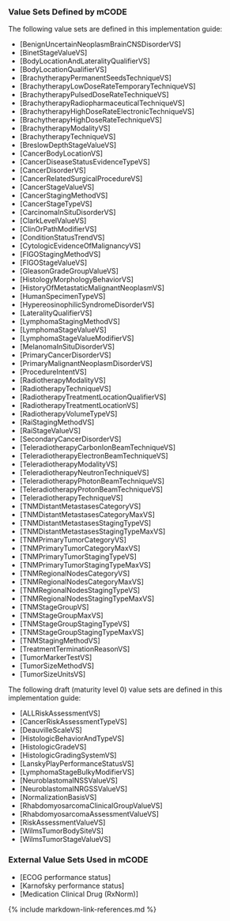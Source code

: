 ### Value Sets Defined by mCODE

The following value sets are defined in this implementation guide:

* [BenignUncertainNeoplasmBrainCNSDisorderVS]
* [BinetStageValueVS]
* [BodyLocationAndLateralityQualifierVS]
* [BodyLocationQualifierVS]
* [BrachytherapyPermanentSeedsTechniqueVS]
* [BrachytherapyLowDoseRateTemporaryTechniqueVS]
* [BrachytherapyPulsedDoseRateTechniqueVS]
* [BrachytherapyRadiopharmaceuticalTechniqueVS]
* [BrachytherapyHighDoseRateElectronicTechniqueVS]
* [BrachytherapyHighDoseRateTechniqueVS]
* [BrachytherapyModalityVS]
* [BrachytherapyTechniqueVS]
* [BreslowDepthStageValueVS]
* [CancerBodyLocationVS]
* [CancerDiseaseStatusEvidenceTypeVS]
* [CancerDisorderVS]
* [CancerRelatedSurgicalProcedureVS]
* [CancerStageValueVS]
* [CancerStagingMethodVS]
* [CancerStageTypeVS]
* [CarcinomaInSituDisorderVS]
* [ClarkLevelValueVS]  
* [ClinOrPathModifierVS]
* [ConditionStatusTrendVS]
* [CytologicEvidenceOfMalignancyVS]
* [FIGOStagingMethodVS]
* [FIGOStageValueVS]
* [GleasonGradeGroupValueVS]
* [HistologyMorphologyBehaviorVS]
* [HistoryOfMetastaticMalignantNeoplasmVS]
* [HumanSpecimenTypeVS]
* [HypereosinophilicSyndromeDisorderVS]
* [LateralityQualifierVS]
* [LymphomaStagingMethodVS]
* [LymphomaStageValueVS]
* [LymphomaStageValueModifierVS]
* [MelanomaInSituDisorderVS]
* [PrimaryCancerDisorderVS]
* [PrimaryMalignantNeoplasmDisorderVS]
* [ProcedureIntentVS]
* [RadiotherapyModalityVS]
* [RadiotherapyTechniqueVS]
* [RadiotherapyTreatmentLocationQualifierVS]
* [RadiotherapyTreatmentLocationVS]
* [RadiotherapyVolumeTypeVS]
* [RaiStagingMethodVS]
* [RaiStageValueVS]
* [SecondaryCancerDisorderVS]
* [TeleradiotherapyCarbonIonBeamTechniqueVS]
* [TeleradiotherapyElectronBeamTechniqueVS]
* [TeleradiotherapyModalityVS]
* [TeleradiotherapyNeutronTechniqueVS]
* [TeleradiotherapyPhotonBeamTechniqueVS]
* [TeleradiotherapyProtonBeamTechniqueVS]
* [TeleradiotherapyTechniqueVS]
* [TNMDistantMetastasesCategoryVS]
* [TNMDistantMetastasesCategoryMaxVS]
* [TNMDistantMetastasesStagingTypeVS]
* [TNMDistantMetastasesStagingTypeMaxVS]
* [TNMPrimaryTumorCategoryVS]
* [TNMPrimaryTumorCategoryMaxVS]
* [TNMPrimaryTumorStagingTypeVS]
* [TNMPrimaryTumorStagingTypeMaxVS]
* [TNMRegionalNodesCategoryVS]
* [TNMRegionalNodesCategoryMaxVS]
* [TNMRegionalNodesStagingTypeVS]
* [TNMRegionalNodesStagingTypeMaxVS]
* [TNMStageGroupVS]
* [TNMStageGroupMaxVS]
* [TNMStageGroupStagingTypeVS]
* [TNMStageGroupStagingTypeMaxVS]
* [TNMStagingMethodVS]
* [TreatmentTerminationReasonVS]
* [TumorMarkerTestVS]
* [TumorSizeMethodVS]
* [TumorSizeUnitsVS]

The following draft (maturity level 0) value sets are defined in this implementation guide:

* [ALLRiskAssessmentVS]
* [CancerRiskAssessmentTypeVS]
* [DeauvilleScaleVS]
* [HistologicBehaviorAndTypeVS]
* [HistologicGradeVS]
* [HistologicGradingSystemVS]
* [LanskyPlayPerformanceStatusVS]
* [LymphomaStageBulkyModifierVS]
* [NeuroblastomaINSSValueVS]
* [NeuroblastomaINRGSSValueVS]
* [NormalizationBasisVS]
* [RhabdomyosarcomaClinicalGroupValueVS]
* [RhabdomyosarcomaAssessmentValueVS]
* [RiskAssessmentValueVS]
* [WilmsTumorBodySiteVS]
* [WilmsTumorStageValueVS]




### External Value Sets Used in mCODE

* [ECOG performance status]
* [Karnofsky performance status]
* [Medication Clinical Drug (RxNorm)]

{% include markdown-link-references.md %}
